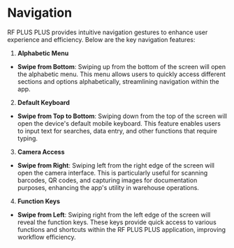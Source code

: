 # Navigation

RF PLUS PLUS provides intuitive navigation gestures to enhance user experience and efficiency. Below are the key navigation features:

1. **Alphabetic Menu**

- **Swipe from Bottom**: Swiping up from the bottom of the screen will open the alphabetic menu. This menu allows users to quickly access different sections and options alphabetically, streamlining navigation within the app.

2. **Default Keyboard**

- **Swipe from Top to Bottom**: Swiping down from the top of the screen will open the device's default mobile keyboard. This feature enables users to input text for searches, data entry, and other functions that require typing.

3. **Camera Access**

- **Swipe from Right**: Swiping left from the right edge of the screen will open the camera interface. This is particularly useful for scanning barcodes, QR codes, and capturing images for documentation purposes, enhancing the app's utility in warehouse operations.

4. **Function Keys**

- **Swipe from Left**: Swiping right from the left edge of the screen will reveal the function keys. These keys provide quick access to various functions and shortcuts within the RF PLUS PLUS application, improving workflow efficiency.
